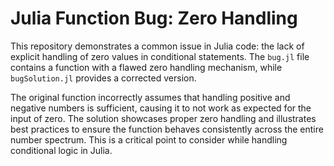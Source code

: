 # Julia Function Bug: Zero Handling

This repository demonstrates a common issue in Julia code: the lack of explicit handling of zero values in conditional statements. The `bug.jl` file contains a function with a flawed zero handling mechanism, while `bugSolution.jl` provides a corrected version.

The original function incorrectly assumes that handling positive and negative numbers is sufficient, causing it to not work as expected for the input of zero.  The solution showcases proper zero handling and illustrates best practices to ensure the function behaves consistently across the entire number spectrum. This is a critical point to consider while handling conditional logic in Julia.